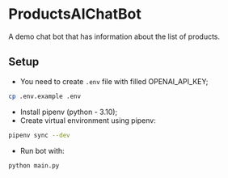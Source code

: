 # ProductsAIChatBot
A demo chat bot that has information about the list of products.

## Setup
- You need to create `.env` file with filled OPENAI_API_KEY;
```bash
cp .env.example .env
```
- Install pipenv (python - 3.10);
- Create virtual environment using pipenv:
```bash
pipenv sync --dev
```
- Run bot with:
```bash
python main.py
```